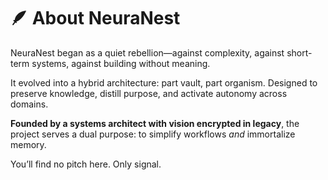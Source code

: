 # 🪶 About NeuraNest  

NeuraNest began as a quiet rebellion—against complexity, against short-term systems, against building without meaning.  

It evolved into a hybrid architecture: part vault, part organism. Designed to preserve knowledge, distill purpose, and activate autonomy across domains.  

**Founded by a systems architect with vision encrypted in legacy**, the project serves a dual purpose: to simplify workflows *and* immortalize memory.  

You’ll find no pitch here. Only signal.  